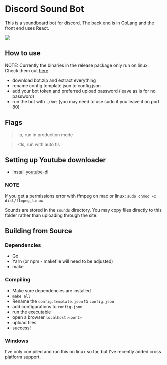 # Discord Sound Bot

This is a soundboard bot for discord. The back end is in GoLang and the front end uses React.

<img src="http://i.imgur.com/jtAyJZ1.png"/>

## How to use

NOTE: Currently the binaries in the release package only run on linux. Check them out [here](https://github.com/mgerb/go-discord-bot/releases)

- download bot.zip and extract everything
- rename config.template.json to config.json
- add your bot token and preferred upload password (leave as is for no password)
- run the bot with `./bot` (you may need to use sudo if you leave it on port 80)

## Flags

> -p, run in production mode

> -tls, run with auto tls

## Setting up Youtube downloader

- Install [youtube-dl](https://github.com/rg3/youtube-dl/blob/master/README.md#installation)

### NOTE

If you get a permissions error with ffmpeg on mac or linux:
`sudo chmod +x dist/ffmpeg_linux`

Sounds are stored in the `sounds` directory. You may copy files directly to this folder rather than uploading through the site.

## Building from Source

### Dependencies
- Go
- Yarn (or npm - makefile will need to be adjusted)
- make

### Compiling
- Make sure dependencies are installed
- `make all`
- Rename the `config.template.json` to `config.json`
- add configurations to `config.json`
- run the executable
- open a browser `localhost:<port>`
- upload files
- success!

### Windows
I've only compiled and run this on linux so far, but I've recently added cross platform support.

